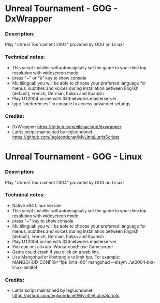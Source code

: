 # Unreal Tournament - GOG - DxWrapper
### Description:
Play "Unreal Tournament 2004" provided by GOG on Linux!
### Technical notes:
- This script installer will automagically set the game to your desktop resolution with widescreen mode
- press "~" or "ù" key to show console
- Multilingual: you will be able to choose your preferred language for menus, subtitles and voices during installation between English (default), French, German, Italian and Spanish
- Play UT2004 online with 333networks masterserver
- type "preferences" in console to access advanced settings
### Credits:
- DxWrapper: https://github.com/elishacloud/dxwrapper
- Lutris script maintained by legluondunet: https://github.com/legluondunet/MyLittleLutrisScripts

# Unreal Tournament - GOG - Linux
### Description:
Play "Unreal Tournament 2004" provided by GOG on Linux!
### Technical notes:
- Native x64 Linux version
- This script installer will automagically set the game to your desktop resolution with widescreen mode
- press "~" key to show console
- Multilingual: you will be able to choose your preferred language for menus, subtitles and voices during installation between English (default), French, German, Italian and Spanish
- Play UT2004 online with 333networks masterserver
- You can not alt+tab. Workaround: use Gamescope
- Game could crash if you click on a web link
- Use Mangohud or libstrangle to limit fps. For example: 
MANGOHUD_CONFIG="fps_limit=60" mangohud --dlsym ./ut2004-bin-linux-amd64
### Credits:
- Lutris script maintained by legluondunet: https://github.com/legluondunet/MyLittleLutrisScripts
